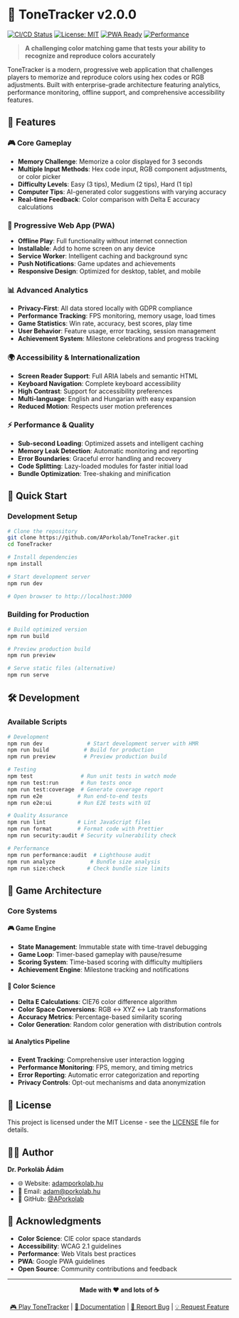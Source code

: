 # 🎨 ToneTracker v2.0.0

[![CI/CD Status](https://github.com/APorkolab/ToneTracker/workflows/🚀%20ToneTracker%20CI/CD/badge.svg)](https://github.com/APorkolab/ToneTracker/actions)
[![License: MIT](https://img.shields.io/badge/License-MIT-yellow.svg)](https://opensource.org/licenses/MIT)
[![PWA Ready](https://img.shields.io/badge/PWA-Ready-blue.svg)](https://web.dev/progressive-web-apps/)
[![Performance](https://img.shields.io/badge/Performance-A%2B-green.svg)](https://developers.google.com/speed/pagespeed/insights/)

> **A challenging color matching game that tests your ability to recognize and reproduce colors accurately**

ToneTracker is a modern, progressive web application that challenges players to memorize and reproduce colors using hex codes or RGB adjustments. Built with enterprise-grade architecture featuring analytics, performance monitoring, offline support, and comprehensive accessibility features.

## 🌟 Features

### 🎮 Core Gameplay
- **Memory Challenge**: Memorize a color displayed for 3 seconds
- **Multiple Input Methods**: Hex code input, RGB component adjustments, or color picker
- **Difficulty Levels**: Easy (3 tips), Medium (2 tips), Hard (1 tip)
- **Computer Tips**: AI-generated color suggestions with varying accuracy
- **Real-time Feedback**: Color comparison with Delta E accuracy calculations

### 📱 Progressive Web App (PWA)
- **Offline Play**: Full functionality without internet connection
- **Installable**: Add to home screen on any device
- **Service Worker**: Intelligent caching and background sync
- **Push Notifications**: Game updates and achievements
- **Responsive Design**: Optimized for desktop, tablet, and mobile

### 📊 Advanced Analytics
- **Privacy-First**: All data stored locally with GDPR compliance
- **Performance Tracking**: FPS monitoring, memory usage, load times
- **Game Statistics**: Win rate, accuracy, best scores, play time
- **User Behavior**: Feature usage, error tracking, session management
- **Achievement System**: Milestone celebrations and progress tracking

### 🌍 Accessibility & Internationalization
- **Screen Reader Support**: Full ARIA labels and semantic HTML
- **Keyboard Navigation**: Complete keyboard accessibility
- **High Contrast**: Support for accessibility preferences
- **Multi-language**: English and Hungarian with easy expansion
- **Reduced Motion**: Respects user motion preferences

### ⚡ Performance & Quality
- **Sub-second Loading**: Optimized assets and intelligent caching
- **Memory Leak Detection**: Automatic monitoring and reporting
- **Error Boundaries**: Graceful error handling and recovery
- **Code Splitting**: Lazy-loaded modules for faster initial load
- **Bundle Optimization**: Tree-shaking and minification

## 🚀 Quick Start

### Development Setup

```bash
# Clone the repository
git clone https://github.com/APorkolab/ToneTracker.git
cd ToneTracker

# Install dependencies
npm install

# Start development server
npm run dev

# Open browser to http://localhost:3000
```

### Building for Production

```bash
# Build optimized version
npm run build

# Preview production build
npm run preview

# Serve static files (alternative)
npm run serve
```

## 🛠️ Development

### Available Scripts

```bash
# Development
npm run dev              # Start development server with HMR
npm run build           # Build for production
npm run preview         # Preview production build

# Testing
npm test               # Run unit tests in watch mode
npm run test:run       # Run tests once
npm run test:coverage  # Generate coverage report
npm run e2e           # Run end-to-end tests
npm run e2e:ui        # Run E2E tests with UI

# Quality Assurance
npm run lint          # Lint JavaScript files
npm run format        # Format code with Prettier
npm run security:audit # Security vulnerability check

# Performance
npm run performance:audit  # Lighthouse audit
npm run analyze           # Bundle size analysis
npm run size:check       # Check bundle size limits
```

## 🎯 Game Architecture

### Core Systems

#### 🎮 Game Engine
- **State Management**: Immutable state with time-travel debugging
- **Game Loop**: Timer-based gameplay with pause/resume
- **Scoring System**: Time-based scoring with difficulty multipliers
- **Achievement Engine**: Milestone tracking and notifications

#### 🎨 Color Science
- **Delta E Calculations**: CIE76 color difference algorithm
- **Color Space Conversions**: RGB ↔ XYZ ↔ Lab transformations
- **Accuracy Metrics**: Percentage-based similarity scoring
- **Color Generation**: Random color generation with distribution controls

#### 📊 Analytics Pipeline
- **Event Tracking**: Comprehensive user interaction logging
- **Performance Monitoring**: FPS, memory, and timing metrics
- **Error Reporting**: Automatic error categorization and reporting
- **Privacy Controls**: Opt-out mechanisms and data anonymization

## 📄 License

This project is licensed under the MIT License - see the [LICENSE](LICENSE) file for details.

## 👨‍💻 Author

**Dr. Porkoláb Ádám**

- 🌐 Website: [adamporkolab.hu](https://www.adamporkolab.hu)
- 📧 Email: [adam@porkolab.hu](mailto:adam@porkolab.hu)
- 💼 GitHub: [@APorkolab](https://github.com/APorkolab)

## 🙏 Acknowledgments

- **Color Science**: CIE color space standards
- **Accessibility**: WCAG 2.1 guidelines
- **Performance**: Web Vitals best practices
- **PWA**: Google PWA guidelines
- **Open Source**: Community contributions and feedback

---

<div align="center">

**Made with ❤️ and lots of ☕**

[🎮 Play ToneTracker](https://tonetracker.app) | [📖 Documentation](docs/) | [🐛 Report Bug](issues/) | [💡 Request Feature](issues/)

</div>

